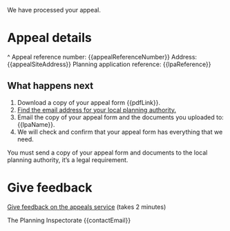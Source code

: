 We have processed your appeal.

# Appeal details

^ Appeal reference number: {{appealReferenceNumber}}
Address: {{appealSiteAddress}}
Planning application reference: {{lpaReference}}

## What happens next

1. Download a copy of your appeal form {{pdfLink}}.
2. [Find the email address for your local planning authority.](https://www.gov.uk/government/publications/sending-a-copy-of-the-appeal-form-to-the-council/sending-a-copy-to-the-council)
3. Email the copy of your appeal form and the documents you uploaded to: {{lpaName}}.
4. We will check and confirm that your appeal form has everything that we need.

You must send a copy of your appeal form and documents to the local planning authority, it’s a legal requirement.

# Give feedback

[Give feedback on the appeals service]({{feedbackUrl}}) (takes 2 minutes)

The Planning Inspectorate
{{contactEmail}}
